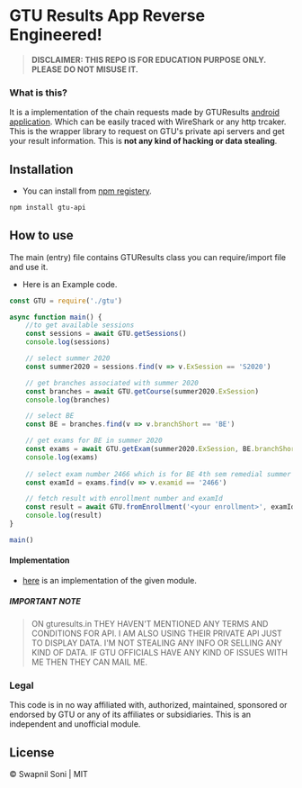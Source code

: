 # GTU Results App Reverse Engineered!

> **DISCLAIMER: THIS REPO IS FOR EDUCATION PURPOSE ONLY. PLEASE DO NOT MISUSE IT.**

### What is this?
It is a implementation of the chain requests made by GTUResults [android application](https://play.google.com/store/apps/details?id=com.gtu.result.gturesult). Which can be easily traced with WireShark or any http trcaker. This is the wrapper library to request on GTU's private api servers and get your result information. This is **not any kind of hacking or data stealing**. 

## Installation

- You can install from [npm registery](https://www.npmjs.com/package/gtu-api).

```sh
npm install gtu-api
```

## How to use

The main (entry) file contains GTUResults class you can require/import file and use it.

- Here is an Example code.
```js
const GTU = require('./gtu')

async function main() {
    //to get available sessions
    const sessions = await GTU.getSessions()
    console.log(sessions)

    // select summer 2020
    const summer2020 = sessions.find(v => v.ExSession == 'S2020')

    // get branches associated with summer 2020
    const branches = await GTU.getCourse(summer2020.ExSession)
    console.log(branches)

    // select BE
    const BE = branches.find(v => v.branchShort == 'BE')

    // get exams for BE in summer 2020
    const exams = await GTU.getExam(summer2020.ExSession, BE.branchShort)
    console.log(exams)
    
    // select exam number 2466 which is for BE 4th sem remedial summer 2020
    const examId = exams.find(v => v.examid == '2466')

    // fetch result with enrollment number and examId
    const result = await GTU.fromEnrollment('<your enrollment>', examId.examid)
    console.log(result)
}

main()
```

#### Implementation
- [here](https://gturesults.net) is an implementation of the given module.

##### IMPORTANT NOTE
> ON gturesults.in THEY HAVEN'T MENTIONED ANY TERMS AND CONDITIONS FOR API. I AM ALSO USING THEIR PRIVATE API JUST TO DISPLAY DATA. I'M NOT STEALING ANY INFO OR SELLING ANY KIND OF DATA. IF GTU OFFICIALS HAVE ANY KIND OF ISSUES WITH ME THEN THEY CAN MAIL ME.

### Legal
This code is in no way affiliated with, authorized, maintained, sponsored or endorsed by GTU or any of its affiliates or subsidiaries. This is an independent and unofficial module.

## License
&copy; Swapnil Soni | MIT
